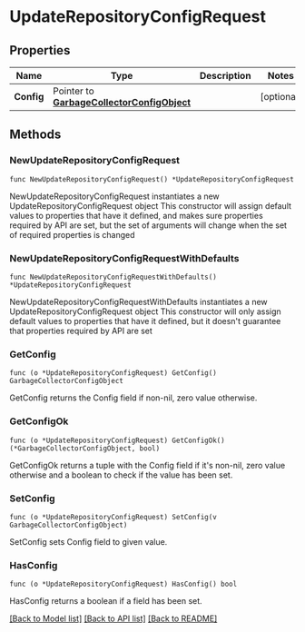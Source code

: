 # UpdateRepositoryConfigRequest

## Properties

Name | Type | Description | Notes
------------ | ------------- | ------------- | -------------
**Config** | Pointer to [**GarbageCollectorConfigObject**](GarbageCollectorConfigObject.md) |  | [optional] 

## Methods

### NewUpdateRepositoryConfigRequest

`func NewUpdateRepositoryConfigRequest() *UpdateRepositoryConfigRequest`

NewUpdateRepositoryConfigRequest instantiates a new UpdateRepositoryConfigRequest object
This constructor will assign default values to properties that have it defined,
and makes sure properties required by API are set, but the set of arguments
will change when the set of required properties is changed

### NewUpdateRepositoryConfigRequestWithDefaults

`func NewUpdateRepositoryConfigRequestWithDefaults() *UpdateRepositoryConfigRequest`

NewUpdateRepositoryConfigRequestWithDefaults instantiates a new UpdateRepositoryConfigRequest object
This constructor will only assign default values to properties that have it defined,
but it doesn't guarantee that properties required by API are set

### GetConfig

`func (o *UpdateRepositoryConfigRequest) GetConfig() GarbageCollectorConfigObject`

GetConfig returns the Config field if non-nil, zero value otherwise.

### GetConfigOk

`func (o *UpdateRepositoryConfigRequest) GetConfigOk() (*GarbageCollectorConfigObject, bool)`

GetConfigOk returns a tuple with the Config field if it's non-nil, zero value otherwise
and a boolean to check if the value has been set.

### SetConfig

`func (o *UpdateRepositoryConfigRequest) SetConfig(v GarbageCollectorConfigObject)`

SetConfig sets Config field to given value.

### HasConfig

`func (o *UpdateRepositoryConfigRequest) HasConfig() bool`

HasConfig returns a boolean if a field has been set.


[[Back to Model list]](../README.md#documentation-for-models) [[Back to API list]](../README.md#documentation-for-api-endpoints) [[Back to README]](../README.md)


